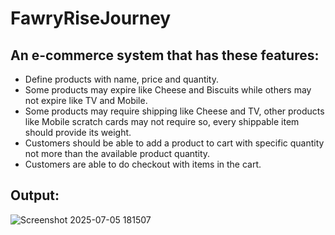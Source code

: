 # FawryRiseJourney
## An e-commerce system that has these features: 
- Define products with name, price and quantity. 
- Some products may expire like Cheese and Biscuits while others may not expire like TV and Mobile. 
- Some products may require shipping like Cheese and TV, other products like Mobile scratch cards may not require so, every shippable item should provide its weight. 
- Customers should be able to add a product to cart with specific quantity not more than the available product quantity. 
- Customers are able to do checkout with items in the cart. 

## Output:
![Screenshot 2025-07-05 181507](https://github.com/user-attachments/assets/3fed97b4-afb2-42f4-9e1f-a9d23797f888)
